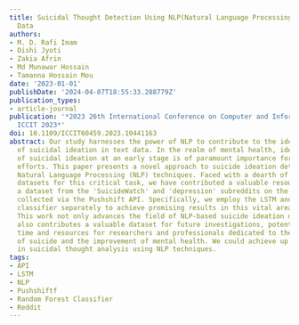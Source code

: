 ```yaml
---
title: Suicidal Thought Detection Using NLP(Natural Language Processing) on Reddit
  Data
authors:
- M. D. Rafi Imam
- Oishi Jyoti
- Zakia Afrin
- Md Munawar Hossain
- Tamanna Hossain Mou
date: '2023-01-01'
publishDate: '2024-04-07T18:55:33.288779Z'
publication_types:
- article-journal
publication: '*2023 26th International Conference on Computer and Information Technology,
  ICCIT 2023*'
doi: 10.1109/ICCIT60459.2023.10441163
abstract: Our study harnesses the power of NLP to contribute to the identification
  of suicidal ideation in text data. In the realm of mental health, identification
  of suicidal ideation at an early stage is of paramount importance for suicide prevention
  efforts. This paper presents a novel approach to suicide ideation detection using
  Natural Language Processing (NLP) techniques. Faced with a dearth of publicly available
  datasets for this critical task, we have contributed a valuable resource by curating
  a dataset from the 'SuicideWatch' and 'depression' subreddits on the Reddit platform,
  collected via the Pushshift API. Specifically, we employ the LSTM and a Random Forest
  classifier separately to achieve promising results in this vital area of research.
  This work not only advances the field of NLP-based suicide ideation detection but
  also contributes a valuable dataset for future investigations, potentially saving
  time and resources for researchers and professionals dedicated to the prevention
  of suicide and the improvement of mental health. We could achieve up to 93% accuracy
  in suicidal thought analysis using NLP techniques.
tags:
- API
- LSTM
- NLP
- Pushshiftf
- Random Forest Classifier
- Reddit
---
```

